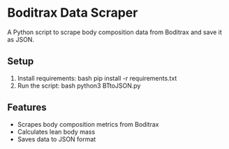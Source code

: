 # Boditrax Data Scraper

A Python script to scrape body composition data from Boditrax and save it as JSON.

## Setup
1. Install requirements: 
bash
pip install -r requirements.txt
2. Run the script:
bash
python3 BTtoJSON.py
## Features
- Scrapes body composition metrics from Boditrax
- Calculates lean body mass
- Saves data to JSON format

